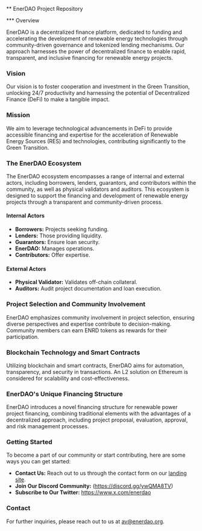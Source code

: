 ** EnerDAO Project Repository

*** Overview

EnerDAO is a decentralized finance platform, dedicated to funding and accelerating the development of renewable energy technologies through community-driven governance and tokenized lending mechanisms. Our approach harnesses the power of decentralized finance to enable rapid, transparent, and inclusive financing for renewable energy projects.

### Vision

Our vision is to foster cooperation and investment in the Green Transition, unlocking 24/7 productivity and harnessing the potential of Decentralized Finance (DeFi) to make a tangible impact.

### Mission

We aim to leverage technological advancements in DeFi to provide accessible financing and expertise for the acceleration of Renewable Energy Sources (RES) and technologies, contributing significantly to the Green Transition.

### The EnerDAO Ecosystem

The EnerDAO ecosystem encompasses a range of internal and external actors, including borrowers, lenders, guarantors, and contributors within the community, as well as physical validators and auditors. This ecosystem is designed to support the financing and development of renewable energy projects through a transparent and community-driven process.

#### Internal Actors

- **Borrowers:** Projects seeking funding.
- **Lenders:** Those providing liquidity.
- **Guarantors:** Ensure loan security.
- **EnerDAO:** Manages operations.
- **Contributors:** Offer expertise.

#### External Actors

- **Physical Validator:** Validates off-chain collateral.
- **Auditors:** Audit project documentation and loan execution.

### Project Selection and Community Involvement

EnerDAO emphasizes community involvement in project selection, ensuring diverse perspectives and expertise contribute to decision-making. Community members can earn ENRD tokens as rewards for their participation.

### Blockchain Technology and Smart Contracts

Utilizing blockchain and smart contracts, EnerDAO aims for automation, transparency, and security in transactions. An L2 solution on Ethereum is considered for scalability and cost-effectiveness.

### EnerDAO's Unique Financing Structure

EnerDAO introduces a novel financing structure for renewable power project financing, combining traditional elements with the advantages of a decentralized approach, including project proposal, evaluation, approval, and risk management processes.

### Getting Started

To become a part of our community or start contributing, here are some ways you can get started:
- **Contact Us:** Reach out to us through the contact form on our [landing site](https://www.enerdao.org).
- **Join Our Discord Community:** (https://discord.gg/ywQMA8TV)
- **Subscribe to Our Twitter:** https://www.x.com/enerdao

### Contact

For further inquiries, please reach out to us at av@enerdao.org.
